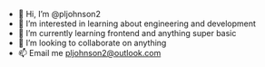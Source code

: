 - 👋 Hi, I’m @pljohnson2
- 👀 I’m interested in learning about engineering and development
- 🌱 I’m currently learning frontend and anything super basic
- 💞️ I’m looking to collaborate on anything
- 📫 Email me pljohnson2@outlook.com

<!---
pljohnson2/pljohnson2 is a ✨ special ✨ repository because its `README.md` (this file) appears on your GitHub profile.
You can click the Preview link to take a look at your changes.
--->
